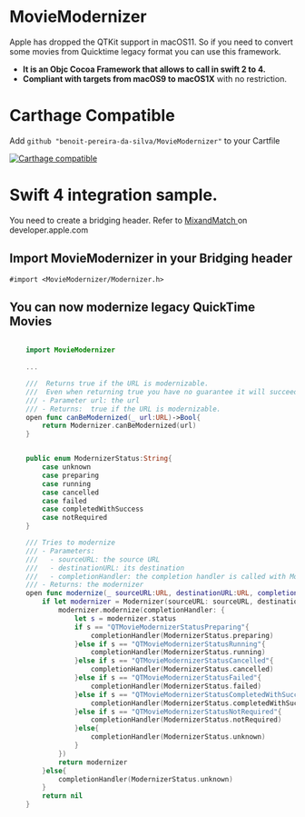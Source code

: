 # MovieModernizer

Apple has dropped the QTKit support in macOS11. So if you need to convert some movies from Quicktime legacy format you can use this framework.

- **It is an Objc Cocoa Framework that allows to call in swift 2 to 4.**
- **Compliant with targets from macOS9 to macOS1X** with no restriction. 


# Carthage Compatible

Add  `github "benoit-pereira-da-silva/MovieModernizer"` to your Cartfile


[![Carthage compatible](https://img.shields.io/badge/Carthage-compatible-4BC51D.svg?style=flat)](https://github.com/Carthage/Carthage)


# Swift 4 integration sample.

You need to create a bridging header. Refer to [ MixandMatch ](https://developer.apple.com/library/content/documentation/Swift/Conceptual/BuildingCocoaApps/MixandMatch.html) on developer.apple.com

## Import MovieModernizer in your Bridging header

```
#import <MovieModernizer/Modernizer.h>
```

## You can now modernize legacy QuickTime Movies


```swift

    import MovieModernizer
    
    ...

 	///  Returns true if the URL is modernizable.
    ///  Even when returning true you have no guarantee it will succeed
    /// - Parameter url: the url
    /// - Returns:  true if the URL is modernizable.
    open func canBeModernized(_ url:URL)->Bool{
        return Modernizer.canBeModernized(url)
    }


    public enum ModernizerStatus:String{
        case unknown
        case preparing
        case running
        case cancelled
        case failed
        case completedWithSuccess
        case notRequired
    }

    /// Tries to modernize
    /// - Parameters:
    ///   - sourceURL: the source URL
    ///   - destinationURL: its destination
    ///   - completionHandler: the completion handler is called with ModernizerStatus.unknown if the modernizer fails to be initialized
    /// - Returns: the modernizer
    open func modernize(_ sourceURL:URL, destinationURL:URL, completionHandler:@escaping(_ status:ModernizerStatus)->())->Modernizer?{
        if let modernizer = Modernizer(sourceURL: sourceURL, destinationURL: destinationURL){
            modernizer.modernize(completionHandler: {
                let s = modernizer.status
                if s == "QTMovieModernizerStatusPreparing"{
                    completionHandler(ModernizerStatus.preparing)
                }else if s == "QTMovieModernizerStatusRunning"{
                    completionHandler(ModernizerStatus.running)
                }else if s == "QTMovieModernizerStatusCancelled"{
                    completionHandler(ModernizerStatus.cancelled)
                }else if s == "QTMovieModernizerStatusFailed"{
                    completionHandler(ModernizerStatus.failed)
                }else if s == "QTMovieModernizerStatusCompletedWithSuccess"{
                    completionHandler(ModernizerStatus.completedWithSuccess)
                }else if s == "QTMovieModernizerStatusNotRequired"{
                    completionHandler(ModernizerStatus.notRequired)
                }else{
                    completionHandler(ModernizerStatus.unknown)
                }
            })
            return modernizer
        }else{
            completionHandler(ModernizerStatus.unknown)
        }
        return nil
    }


```

